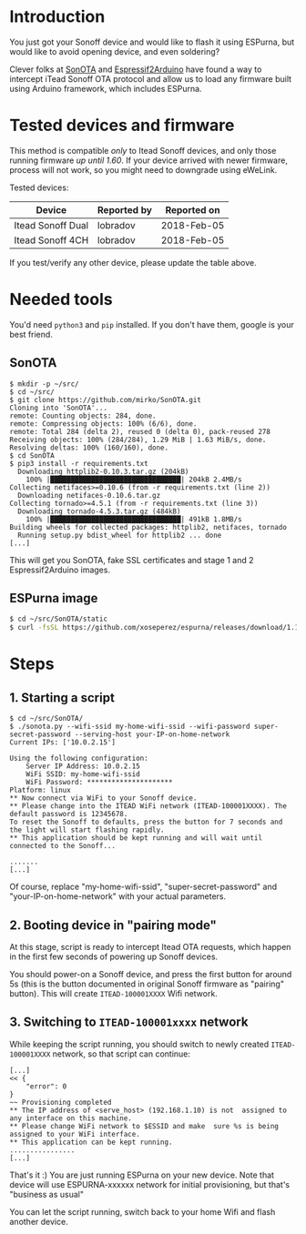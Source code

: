 # Introduction 

You just got your Sonoff device and would like to flash it using ESPurna, but would like to avoid opening device, and even soldering?

Clever folks at [SonOTA](https://github.com/mirko/SonOTA) and [Espressif2Arduino](https://github.com/khcnz/Espressif2Arduino) have found a way to intercept iTead Sonoff OTA protocol and allow us to load any firmware built using Arduino framework, which includes ESPurna.
 
# Tested devices and firmware

This method is compatible _only_ to Itead Sonoff devices, and only those running firmware _up until 1.60_. If your device arrived with newer firmware, process will not work, so you might need to downgrade using eWeLink. 

Tested devices:

| Device | Reported by | Reported on | 
| --- | --- | --- | 
| Itead Sonoff Dual | lobradov | 2018-Feb-05 |  
| Itead Sonoff 4CH  | lobradov | 2018-Feb-05 | 

If you test/verify any other device, please update the table above.

# Needed tools 

You'd need `python3` and `pip` installed. If you don't have them, google is your best friend.

## SonOTA 

```console
$ mkdir -p ~/src/
$ cd ~/src/
$ git clone https://github.com/mirko/SonOTA.git
Cloning into 'SonOTA'...
remote: Counting objects: 284, done.
remote: Compressing objects: 100% (6/6), done.
remote: Total 284 (delta 2), reused 0 (delta 0), pack-reused 278
Receiving objects: 100% (284/284), 1.29 MiB | 1.63 MiB/s, done.
Resolving deltas: 100% (160/160), done.
$ cd SonOTA
$ pip3 install -r requirements.txt
  Downloading httplib2-0.10.3.tar.gz (204kB)
    100% |████████████████████████████████| 204kB 2.4MB/s 
Collecting netifaces>=0.10.6 (from -r requirements.txt (line 2))
  Downloading netifaces-0.10.6.tar.gz
Collecting tornado>=4.5.1 (from -r requirements.txt (line 3))
  Downloading tornado-4.5.3.tar.gz (484kB)
    100% |████████████████████████████████| 491kB 1.8MB/s 
Building wheels for collected packages: httplib2, netifaces, tornado
  Running setup.py bdist_wheel for httplib2 ... done
[...]
```
This will get you SonOTA, fake SSL certificates and stage 1 and 2 Espressif2Arduino images. 

## ESPurna image

```bash
$ cd ~/src/SonOTA/static
$ curl -fsSL https://github.com/xoseperez/espurna/releases/download/1.12.3/espurna-1.12.3-espurna-core.bin -o image_arduino.bin
```

# Steps

## 1. Starting a script

```console
$ cd ~/src/SonOTA/
$ ./sonota.py --wifi-ssid my-home-wifi-ssid --wifi-password super-secret-password --serving-host your-IP-on-home-network
Current IPs: ['10.0.2.15']

Using the following configuration:
	Server IP Address: 10.0.2.15
	WiFi SSID: my-home-wifi-ssid
	WiFi Password: *********************
Platform: linux
** Now connect via WiFi to your Sonoff device.
** Please change into the ITEAD WiFi network (ITEAD-100001XXXX). The default password is 12345678.
To reset the Sonoff to defaults, press the button for 7 seconds and the light will start flashing rapidly.
** This application should be kept running and will wait until connected to the Sonoff...

.......
[...]
```

Of course, replace "my-home-wifi-ssid", "super-secret-password" and "your-IP-on-home-network" with your actual parameters.

## 2. Booting device in "pairing mode"

At this stage, script is ready to intercept Itead OTA requests, which happen in the first few seconds of powering up Sonoff devices. 

You should power-on a Sonoff device, and press the first button for around 5s (this is the button documented in original Sonoff firmware as "pairing" button). This will create `ITEAD-100001XXXX` Wifi network.

## 3. Switching to `ITEAD-100001xxxx` network

While keeping the script running, you should switch to newly created `ITEAD-100001XXXX` network, so that script can continue:

```console
[...]
<< {
    "error": 0
}
~~ Provisioning completed
** The IP address of <serve_host> (192.168.1.10) is not  assigned to any interface on this machine.
** Please change WiFi network to $ESSID and make  sure %s is being assigned to your WiFi interface.
** This application can be kept running.
................
[...]
```

That's it :) You are just running ESPurna on your new device. Note that device will use ESPURNA-xxxxxx network for initial provisioning, but that's "business as usual"

You can let the script running, switch back to your home Wifi and flash another device.

